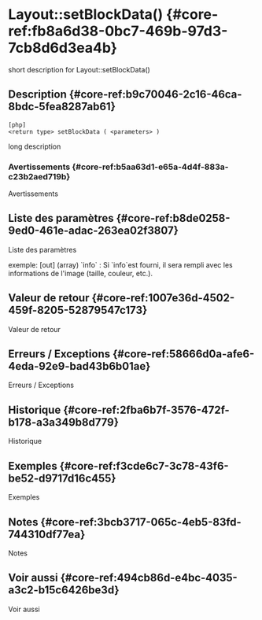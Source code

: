# Layout::setBlockData() {#core-ref:fb8a6d38-0bc7-469b-97d3-7cb8d6d3ea4b}

<div class="short-description">
<span class="fixme template">short description for Layout::setBlockData()</span>
</div>
<!--
<div class="applicability">
Obsolète depuis #.#.#
</div>
-->

## Description {#core-ref:b9c70046-2c16-46ca-8bdc-5fea8287ab61}

    [php]
    <return type> setBlockData ( <parameters> )

<span class="fixme template">long description</span>

### Avertissements {#core-ref:b5aa63d1-e65a-4d4f-883a-c23b2aed719b}

<span class="fixme template">Avertissements</span>

## Liste des paramètres {#core-ref:b8de0258-9ed0-461e-adac-263ea02f3807}

<span class="fixme template">Liste des paramètres</span>

<div class="fixme template">
exemple:  
[out] (array) `info`
:   Si `info`est fourni, il sera rempli avec les informations de l'image (taille, couleur, etc.).
</div>

## Valeur de retour {#core-ref:1007e36d-4502-459f-8205-52879547c173}

<span class="fixme template">Valeur de retour</span>

## Erreurs / Exceptions {#core-ref:58666d0a-afe6-4eda-92e9-bad43b6b01ae}

<span class="fixme template">Erreurs / Exceptions</span>

## Historique {#core-ref:2fba6b7f-3576-472f-b178-a3a349b8d779}

<span class="fixme template">Historique</span>

## Exemples {#core-ref:f3cde6c7-3c78-43f6-be52-d9717d16c455}

<span class="fixme template">Exemples</span>

## Notes {#core-ref:3bcb3717-065c-4eb5-83fd-744310df77ea}

<span class="fixme template">Notes</span>

## Voir aussi {#core-ref:494cb86d-e4bc-4035-a3c2-b15c6426be3d}

<span class="fixme template">Voir aussi</span>
